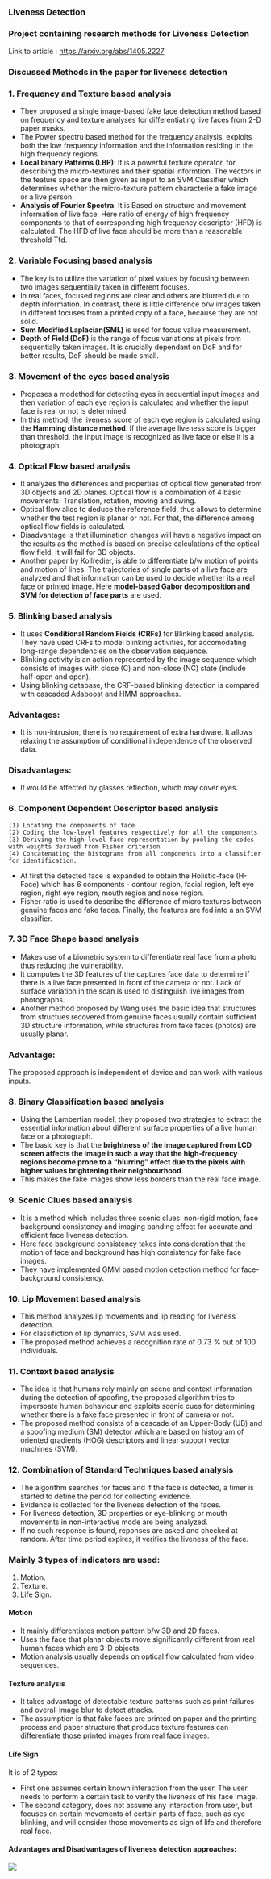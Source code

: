 ### Liveness Detection

### Project containing research methods for Liveness Detection

Link to article : https://arxiv.org/abs/1405.2227

### Discussed Methods in the paper for liveness detection
### 1. Frequency and Texture based analysis  
* They proposed a single image-based fake face detection method based on frequency and texture analyses for differentiating live faces from 2-D paper masks.
* The Power spectru based method for the frequency analysis, exploits both the low frequency information and the information residing in the high frequency regions.
* **Local binary Patterns (LBP)**: It is a powerful texture operator, for describing the micro-textures and their spatial informtion. The vectors in the feature space are then given as input to an SVM Classifier which determines whether the micro-texture pattern characterie a fake image or a live person.
* **Analysis of Fourier Spectra**: It is Based on structure and movement information of live face. Here ratio of energy of high frequency components to that of corresponding high frequency descriptor (HFD) is calculated. The HFD of live face should be more than a reasonable threshold Tfd.

### 2. Variable Focusing based analysis  
* The key is to utilize the variation of pixel values by focusing between two images sequentially taken in different focuses.
* In real faces, focused regions are clear and others are blurred due to depth information. In contrast, there is little difference b/w images taken in different focuses from a printed copy of a face, because they are not solid.
* **Sum Modified Laplacian(SML)** is used for focus value measurement. 
* **Depth of Field (DoF)** is the range of focus variations at pixels from sequentially taken images. It is crucially dependant on DoF and for better results, DoF should be made small.

### 3. Movement of the eyes based analysis  
* Proposes a modethod for detecting eyes in sequential input images and then variation of each eye region is calculated and whether the input face is real or not is determined.
* In this method, the liveness score of each eye region is calculated using the **Hamming distance method**. If the average liveness score is bigger than threshold, the input image is recognized as live face or else it is a photograph.

### 4. Optical Flow based analysis  
* It analyzes the differences and properties of optical flow generated from 3D objects and 2D planes. Optical flow is a combination of 4 basic movements: Translation, rotation, moving and swing.
* Optical flow allos to deduce the reference field, thus allows to determine whether the test region is planar or not.
For that, the difference among optical flow fields is calculated.
* Disadvantage is that illumination changes will have a negative impact on the results as the method is based on precise calculations of the optical flow field. It will fail for 3D objects.
* Another paper by Kollredier, is able to differentiate b/w motion of points and motion of lines. The trajectories of single parts of a live face are analyzed and that information can be used to decide whether its a real face or printed image. Here **model-based Gabor decomposition and SVM for detection of face parts** are used.

### 5. Blinking based analysis  
* It uses **Conditional Random Fields (CRFs)** for Blinking based analysis. They have used CRFs to model blinking activities, for accomodating long-range dependencies on the observation sequence.
* Blinking activity is an action represented by the image sequence which consists of images with close (C) and non-close (NC) state (include half-open and open).
* Using blinking database, the CRF-based blinking detection is compared with cascaded Adaboost and HMM approaches.

### Advantages:  
* It is non-intrusion, there is no requirement of extra hardware. It allows relaxing the assumption of conditional independence of the observed data.
### Disadvantages:
* It would be affected by glasses reflection, which may cover eyes.

### 6. Component Dependent Descriptor based analysis  
```It consists of four steps:   
(1) Locating the components of face  
(2) Coding the low-level features respectively for all the components  
(3) Deriving the high-level face representation by pooling the codes with weights derived from Fisher criterion  
(4) Concatenating the histograms from all components into a classifier for identification.
```  
* At first the detected face is expanded to obtain the Holistic-face (H-Face) which has 6 components - contour region, facial region, left eye region, right eye region, mouth region and nose region.
* Fisher ratio is used to describe the difference of micro textures between genuine faces and fake faces. Finally, the features are fed into a an SVM classifier.

### 7. 3D Face Shape based analysis  
* Makes use of a biometric system to differentiate real face from a photo thus reducing the vulnerability.
* It computes the 3D features of the captures face data to determine if there is a live face presented in front of the camera or not. Lack of surface variation in the scan is used to distinguish live images from photographs.
* Another method proposed by Wang uses the basic idea that structures from structues recovered from genuine faces usually contain sufficient 3D structure information, while structures from fake faces (photos) are usually planar.
### **Advantage:**  
The proposed approach is independent of device and can work with various inputs.
  
### 8. Binary Classification based analysis  
* Using the Lambertian model, they proposed two strategies to extract the essential information about different surface properties of a live human face or a photograph.
* The basic key is that the **brightness of the image captured from LCD screen affects the image in such a way that the high-frequency regions become prone to a “blurring” effect due to the pixels with higher values brightening their neighbourhood**. 
* This makes the fake images show less borders than the real face image.

### 9. Scenic Clues based analysis  
* It is a method which includes three scenic clues: non-rigid motion, face background consistency and imaging banding effect for accurate and efficient face liveness detection.
* Here face background consistency takes into consideration that the motion of face and background has high consistency for fake face images.
* They have implemented GMM based motion detection method for face-background consistency.

### 10. Lip Movement based analysis
* This method analyzes lip movements and lip reading for liveness detection.
* For classifiction of lip dynamics, SVM was used.
* The  proposed method achieves a recognition rate of 0.73 % out of 100 individuals.

### 11. Context based analysis
* The idea is that humans rely mainly on scene and context information during the detection of spoofing, the proposed algorithm tries to impersoate human behaviour and exploits scenic cues for determining whether there is a fake face presented in front of camera or not.
* The proposed method consists of a cascade of an Upper-Body (UB) and a spoofing medium (SM) detector which are based on histogram of oriented gradients (HOG) descriptors and linear support vector machines (SVM).

### 12. Combination of Standard Techniques based analysis
* The algorithm searches for faces and if the face is detected, a timer is started to define the period for collecting evidence.
* Evidence is collected for the liveness detection of the faces.
* For liveness detection, 3D properties or eye-blinking or mouth movements in non-interactive mode are being analyzed. 
* If no such response is found, reponses are asked and checked at random. After time period expires, it verifies the liveness of the face.

### Mainly 3 types of indicators are used:
1. Motion.
2. Texture.
3. Life Sign.

#### Motion
* It mainly differentiates motion pattern b/w 3D and 2D faces.
* Uses the face that planar objects move significantly different from real human faces which are 3-D objects. 
* Motion analysis usually depends on optical flow calculated from video sequences.

#### Texture analysis
* It takes advantage of detectable texture patterns such as print failures and overall image blur to detect attacks.
* The assumption is that fake faces are printed on paper and the printing process and paper structure that produce texture features can differentiate those printed images from real face images.

#### Life Sign
It is of 2 types:
* First one assumes certain known interaction from the user. The user needs to perform a certain task to verify the liveness of his face image.
* The second category, does not assume any interaction from user, but focuses on certain movements of certain parts of face, such as eye blinking, and will consider those movements as sign of life and therefore real face.

#### Advantages and Disadvantages of liveness detection approaches:  
![](extras/liveness.png)
